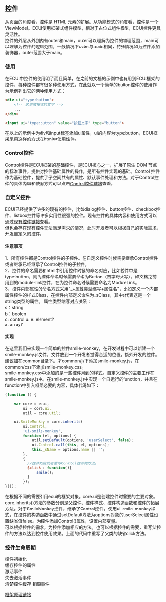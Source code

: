 ## 控件
从页面的角度看，控件是 HTML 元素的扩展。从功能模式的角度看，控件是一个 ViewModel。ECUI使用框架式组件模型，相对于占位式组件模型，ECUI控件更具灵活性。   
控件的外层从外到内有outer和main，outer可以理解为控件的物理范围，main可以理解为控件的逻辑范围。一般情况下outer与main相同，特殊情况如为控件添加装饰器，outer范围大于main。
### 使用
在ECUI中控件的使用明了而且简单，在之前的文档的示例中也有用到ECUI框架的控件，每种控件都有很多种使用方式，在此就以一个简单的button控件的使用作为示例列出它的两种使用方式：
```html
<div ui="type:button">
    <!-- 这里放按钮的文字 -->
    ...
</div>
```
```html
<input ui="type:button" value="按钮文字" type="button">
```
在以上的示例中为div和input标签添加ui属性，ui的内容为type:button，ECUI框架采用这样的方式在html中使用控件。
### Control控件
Control控件是ECUI框架的基础控件，是ECUI核心之一，扩展了原生 DOM 节点的标准事件，提供对控件基础属性的操作，是所有控件实现的基础。Control 控件作为基础控件，提供了子空间共有的属性、默认事件处理和方法。对于Control控件的具体内容和使用方式可以点击[Control控件链接]()查看。

### 自定义控件
ECUI已经提供了许多的现有的控件，比如dialog控件、button控件、checkbox控件、listbox控件等许多实用性很强的控件。现有控件的具体内容和使用方式可以通过[现有控件链接]()查看。   
但也会存在现有控件无法满足需求的情况，此时开发者可以根据自己的实际需求，开发自定义的控件。

#### 注意事项
1、所有控件都是Control控件的子控件。在自定义控件时候需要继承Control控件或者继承已经继承了Control控件的子控件。   
2、控件的命名需要和html中引用控件时候的命名对应，比如控件中是type:button，则为控件命名时候需要命名为Button（首字母大写），如文档之前用到的module-link控件，在为控件命名时候需要命名为ModuleLink。   
3、控件内部属性的命名方式采用"\_+属性类型缩写+属性名"，比如定义一个内部属性控件的样式Class，在控件内部定义命名为_sClass，其中s代表这是一个string类型的属性。
属性类型缩写对应关系：   
s：string   
b：boolen   
c: control
u:
e: element?   
a: array?   

#### 实现
在这里我们来实现一个简单的控件smile-monkey，在开发过程中可以新建一个smile-monkey.js文件，文件放到一个开发者觉得合适的位置，额外开发的控件。建议加在common目录下。才common/js下添加smile-monkey.js，在common/css下添加smile-monkey.css。   
smile-monkey.css中添加的是一些控件用到的样式。自定义控件的主要工作在smile-monkey.js中。在smile-monkey.js中实现一个自运行的function，并且在function中引入框架必要的内容，具体代码如下：
```js
(function () {

    var core = ecui,
        ui = core.ui，
        util = core.util;

    ui.SmileMonkey = core.inherits(
        ui.Control,
        'ui-smile-monkey',
        function (el, options) {
            util.setDefault(options, 'userSelect', false);
            ui.Control.call(this, el, options);
            this._sName = options.name || '';
        },
        {
          //控件拓展或者重写Conttol控件的方法。
          $click : function(){
              smile();
          }
        });
}());
```
在根据不同的需要引用ecui的框架对象。core.ui是创建控件时需要的主要对象。core.inherits()方法的参数分别是父控件、控件样式、控件构造函数和控件的拓展方法。对于SmileMonkey控件，继承了Control控件，使用ui-smile-monkey样式，在控件的构造函数中通过setDefault方法为options对象的userSelect属性设置缺省值false。为控件添加Control()属性，设置内部变量。   
可以根据控件的需求，为控件添加相应的方法。也可以根据控件的需要，重写父控件的方法以达到控件使用效果。上面的代码中重写了父类的缺省click方法。

### 控件生命周期

控件初始化   
缓存控件的属性   
激活事件    
失去激活事件   
清楚控件缓存
销毁事件   

[框架原理链接](doc/框架原理.md)
